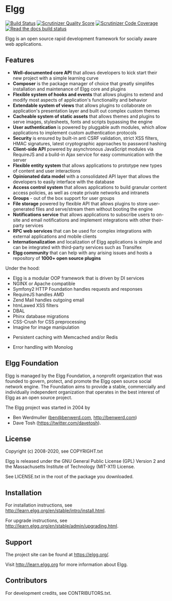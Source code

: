 Elgg
====

[![Build Status](https://secure.travis-ci.org/Elgg/Elgg.svg?branch=3.3)](https://travis-ci.org/Elgg/Elgg) 
[![Scrutinizer Quality Score](https://scrutinizer-ci.com/g/Elgg/Elgg/badges/quality-score.png?s=3.3)](https://scrutinizer-ci.com/g/Elgg/Elgg/?branch=3.3) 
[![Scrutinizer Code Coverage](https://scrutinizer-ci.com/g/Elgg/Elgg/badges/coverage.png?b=3.3)](https://scrutinizer-ci.com/g/Elgg/Elgg/?branch=3.3) 
[![Read the docs build status](https://readthedocs.org/projects/elgg/badge/?version=3.3)](http://learn.elgg.org/en/3.3/)

Elgg is an open source rapid development framework for socially aware web applications.

Features
--------

- **Well-documented core API** that allows developers to kick start their new project with a simple learning curve
- **Composer** is the package manager of choice that greatly simplifes installation and maintenance of Elgg core and plugins
- **Flexible system of hooks and events** that allows plugins to extend and modify most aspects of application's functionality and behavior
- **Extendable system of views** that allows plugins to collaborate on application's presentation layer and built out complex custom themes
- **Cacheable system of static assets** that allows themes and plugins to serve images, stylesheets, fonts and scripts bypassing the engine
- **User authentication** is powered by pluggable auth modules, which allow applications to implement custom authentication protocols
- **Security** is ensured by built-in anti CSRF validation, strict XSS filters, HMAC signatures, latest cryptographic approaches to password hashing
- **Client-side API** powered by asynchronous JavaScript modules via RequireJS and a build-in Ajax service for easy communication with the server
- **Flexible entity system** that allows applications to prototype new types of content and user interactions
-  **Opinionated data model** with a consolidated API layer that allows the developers to easily interface with the database
- **Access control system** that allows applications to build granular content access policies, as well as create private networks and intranets
- **Groups** - out of the box support for user groups
- **File storage** powered by flexible API that allows plugins to store user-generated files and serve/stream them without booting the engine
- **Notifications service** that allows applications to subscribe users to on-site and email notifications and implement integrations with other their-party services
- **RPC web services** that can be used for complex integrations with external applications and mobile clients
- **Internationalization** and localization of Elgg applications is simple and can be integrated with third-party services such as Transifex
- **Elgg community** that can help with any arising issues and hosts a repository of **1000+ open source plugins**

Under the hood:

- Elgg is a modular OOP framework that is driven by DI services
- NGINX or Apache compatible
- Symfony2 HTTP Foundation handles requests and responses
- RequireJS handles AMD
- Zend Mail handles outgoing email
- htmLawed XSS filters
- DBAL
- Phinx database migrations
- CSS-Crush for CSS preprocessing
- Imagine for image manipulation
* Persistent caching with Memcached and/or Redis
- Error handling with Monolog

Elgg Foundation
---------------

Elgg is managed by the Elgg Foundation, a nonprofit organization that was
founded to govern, protect, and promote the Elgg open source social network
engine. The Foundation aims to provide a stable, commercially and
individually independent organization that operates in the best interest of Elgg
as an open source project.

The Elgg project was started in 2004 by
 - Ben Werdmuller (<ben@benwerd.com>, <http://benwerd.com>)
 - Dave Tosh (<https://twitter.com/davetosh>).

License
-------

Copyright (c) 2008-2020, see COPYRIGHT.txt

Elgg is released under the GNU General Public License (GPL) Version 2 and the
Massachusetts Institute of Technology (MIT-X11) License. 

See LICENSE.txt in the root of the package you downloaded.

Installation
------------

For installation instructions, see http://learn.elgg.org/en/stable/intro/install.html.

For upgrade instructions, see http://learn.elgg.org/en/stable/admin/upgrading.html.

Support
-------

The project site can be found at https://elgg.org/.

Visit http://learn.elgg.org for more information about Elgg.

Contributors
------------

For development credits, see CONTRIBUTORS.txt.
